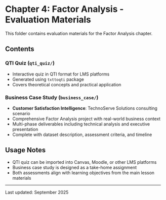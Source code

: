 # Chapter 4: Factor Analysis - Evaluation Materials

This folder contains evaluation materials for the Factor Analysis chapter.

## Contents

### QTI Quiz (`qti_quiz/`)
- Interactive quiz in QTI format for LMS platforms
- Generated using `txttoqti` package
- Covers theoretical concepts and practical application

### Business Case Study (`business_case/`)

- **Customer Satisfaction Intelligence**: TechnoServe Solutions consulting scenario
- Comprehensive Factor Analysis project with real-world business context
- Multi-phase deliverables including technical analysis and executive presentation
- Complete with dataset description, assessment criteria, and timeline

## Usage Notes

- QTI quiz can be imported into Canvas, Moodle, or other LMS platforms
- Business case study is designed as a take-home assignment
- Both assessments align with learning objectives from the main lesson materials

---
Last updated: September 2025

